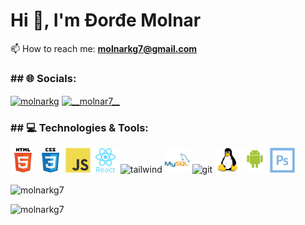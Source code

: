 <h1 align="left">Hi 👋, I'm Đorđe Molnar</h1>

📫 How to reach me: **molnarkg7@gmail.com**

<h3 align="left">## 🌐 Socials:</h3>
<p align="left">
<a href="https://linkedin.com/in/molnarkg" target="blank"><img align="center" src="https://raw.githubusercontent.com/rahuldkjain/github-profile-readme-generator/master/src/images/icons/Social/linked-in-alt.svg" alt="molnarkg" height="30" width="40" /></a>
<a href="https://instagram.com/__molnar7__" target="blank"><img align="center" src="https://raw.githubusercontent.com/rahuldkjain/github-profile-readme-generator/master/src/images/icons/Social/instagram.svg" alt="__molnar7__" height="30" width="40" /></a>
</p>

<h3 align="left">## 💻 Technologies & Tools:</h3>
<p align="left"> 
  <img src="https://raw.githubusercontent.com/devicons/devicon/master/icons/html5/html5-original-wordmark.svg" alt="html5" width="40" height="40"/>  
  <img src="https://raw.githubusercontent.com/devicons/devicon/master/icons/css3/css3-original-wordmark.svg" alt="css3" width="40" height="40"/> 
  <img src="https://raw.githubusercontent.com/devicons/devicon/master/icons/javascript/javascript-original.svg" alt="javascript" width="40" height="40"/> 
  <img src="https://raw.githubusercontent.com/devicons/devicon/master/icons/react/react-original-wordmark.svg" alt="react" width="40" height="40"/> 
  <img src="https://www.vectorlogo.zone/logos/tailwindcss/tailwindcss-icon.svg" alt="tailwind" width="40" height="40"/> 
  <img src="https://raw.githubusercontent.com/devicons/devicon/master/icons/mysql/mysql-original-wordmark.svg" alt="mysql" width="40" height="40"/> 
  <img src="https://www.vectorlogo.zone/logos/git-scm/git-scm-icon.svg" alt="git" width="40" height="40"/> 
  <img src="https://raw.githubusercontent.com/devicons/devicon/master/icons/linux/linux-original.svg" alt="linux" width="40" height="40"/> 
  <img src="https://raw.githubusercontent.com/devicons/devicon/master/icons/android/android-original-wordmark.svg" alt="android" width="40" height="40"/> 
  <img src="https://raw.githubusercontent.com/devicons/devicon/master/icons/photoshop/photoshop-line.svg" alt="photoshop" width="40" height="40"/>  
</p>

<p><img align="center" src="https://github-readme-streak-stats.herokuapp.com/?user=molnarkg7&" alt="molnarkg7" /></p>

<p align="left"> <img src="https://komarev.com/ghpvc/?username=molnarkg7&label=Profile%20views&color=0e75b6&style=flat" alt="molnarkg7" /> </p>

